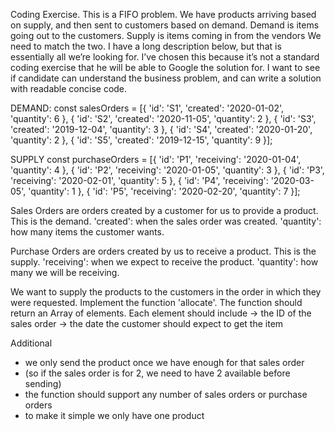 Coding Exercise.
This is a FIFO problem. We have products arriving based on supply, and then sent to customers based on demand.
Demand is items going out to the customers.
Supply is items coming in from the vendors
We need to match the two. I have a long description below, but that is essentially all we’re looking for.
I’ve chosen this because it’s not a standard coding exercise that he will be able to Google the solution for.
I want to see if candidate can understand the business problem, and can write a solution with readable concise code.

DEMAND:
const salesOrders = [{
'id': 'S1',
'created': '2020-01-02',
'quantity': 6
}, {
'id': 'S2',
'created': '2020-11-05',
'quantity': 2
}, {
'id': 'S3',
'created': '2019-12-04',
'quantity': 3
}, {
'id': 'S4',
'created': '2020-01-20',
'quantity': 2
}, {
'id': 'S5',
'created': '2019-12-15',
'quantity': 9
}];

SUPPLY
const purchaseOrders = [{
'id': 'P1',
'receiving': '2020-01-04',
'quantity': 4
}, {
'id': 'P2',
'receiving': '2020-01-05',
'quantity': 3
}, {
'id': 'P3',
'receiving': '2020-02-01',
'quantity': 5
}, {
'id': 'P4',
'receiving': '2020-03-05',
'quantity': 1
}, {
'id': 'P5',
'receiving': '2020-02-20',
'quantity': 7
}];

Sales Orders are orders created by a customer for us to provide a product. This is the demand.
'created': when the sales order was created.
'quantity': how many items the customer wants.

Purchase Orders are orders created by us to receive a product. This is the supply.
'receiving': when we expect to receive the product.
'quantity': how many we will be receiving.

We want to supply the products to the customers in the order in which they were requested.
Implement the function 'allocate'.
The function should return an Array of elements. Each element should include
-> the ID of the sales order
-> the date the customer should expect to get the item

Additional

- we only send the product once we have enough for that sales order
- (so if the sales order is for 2, we need to have 2 available before sending)
- the function should support any number of sales orders or purchase orders
- to make it simple we only have one product
